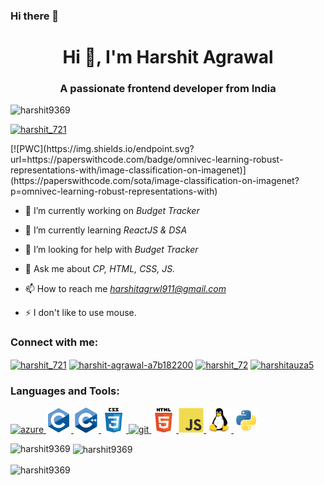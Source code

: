 ### Hi there 👋

<!-- ![MasterHead](https://1.bp.blogspot.com/-7A4WynwLsM...)](https://rishavchanda.io) -->
<h1 align="center">Hi 👋, I'm Harshit Agrawal</h1>
<h3 align="center">A passionate frontend developer from India</h3>
<!-- <img align="right" alt="Coding" width="400" src="https://images.app.goo.gl/uD2uGst4J9hn1hSx8"> -->

<p align="left"> <img src="https://komarev.com/ghpvc/?username=harshit9369&label=Profile%20views&color=0e75b6&style=flat" alt="harshit9369" /> </p>

<p align="left"> <a href="https://twitter.com/harshit_721" target="blank"><img src="https://img.shields.io/twitter/follow/harshit_721?logo=twitter&style=for-the-badge" alt="harshit_721" /></a> </p>
[![PWC](https://img.shields.io/endpoint.svg?url=https://paperswithcode.com/badge/omnivec-learning-robust-representations-with/image-classification-on-imagenet)](https://paperswithcode.com/sota/image-classification-on-imagenet?p=omnivec-learning-robust-representations-with)

- 🔭 I’m currently working on *Budget Tracker*

- 🌱 I’m currently learning *ReactJS & DSA*

- 🤝 I’m looking for help with *Budget Tracker*

- 💬 Ask me about *CP, HTML, CSS, JS.*

- 📫 How to reach me *harshitagrwl911@gmail.com*

- ⚡ I don't like to use mouse. 

<h3 align="left">Connect with me:</h3>
<p align="left">
<a href="https://twitter.com/harshit_721" target="blank"><img align="center" src="https://raw.githubusercontent.com/rahuldkjain/github-profile-readme-generator/master/src/images/icons/Social/twitter.svg" alt="harshit_721" height="30" width="40" /></a>
<a href="https://linkedin.com/in/harshit-agrawal-a7b182200" target="blank"><img align="center" src="https://raw.githubusercontent.com/rahuldkjain/github-profile-readme-generator/master/src/images/icons/Social/linked-in-alt.svg" alt="harshit-agrawal-a7b182200" height="30" width="40" /></a>
<a href="https://www.codechef.com/users/harshit_72" target="blank"><img align="center" src="https://cdn.jsdelivr.net/npm/simple-icons@3.1.0/icons/codechef.svg" alt="harshit_72" height="30" width="40" /></a>
<a href="https://auth.geeksforgeeks.org/user/harshitauza5" target="blank"><img align="center" src="https://raw.githubusercontent.com/rahuldkjain/github-profile-readme-generator/master/src/images/icons/Social/geeks-for-geeks.svg" alt="harshitauza5" height="30" width="40" /></a>
</p>

<h3 align="left">Languages and Tools:</h3>
<p align="left"> <a href="https://azure.microsoft.com/en-in/" target="_blank" rel="noreferrer"> <img src="https://www.vectorlogo.zone/logos/microsoft_azure/microsoft_azure-icon.svg" alt="azure" width="40" height="40"/> </a> <a href="https://www.cprogramming.com/" target="_blank" rel="noreferrer"> <img src="https://raw.githubusercontent.com/devicons/devicon/master/icons/c/c-original.svg" alt="c" width="40" height="40"/> </a> <a href="https://www.w3schools.com/cpp/" target="_blank" rel="noreferrer"> <img src="https://raw.githubusercontent.com/devicons/devicon/master/icons/cplusplus/cplusplus-original.svg" alt="cplusplus" width="40" height="40"/> </a> <a href="https://www.w3schools.com/css/" target="_blank" rel="noreferrer"> <img src="https://raw.githubusercontent.com/devicons/devicon/master/icons/css3/css3-original-wordmark.svg" alt="css3" width="40" height="40"/> </a> <a href="https://git-scm.com/" target="_blank" rel="noreferrer"> <img src="https://www.vectorlogo.zone/logos/git-scm/git-scm-icon.svg" alt="git" width="40" height="40"/> </a> <a href="https://www.w3.org/html/" target="_blank" rel="noreferrer"> <img src="https://raw.githubusercontent.com/devicons/devicon/master/icons/html5/html5-original-wordmark.svg" alt="html5" width="40" height="40"/> </a> <a href="https://developer.mozilla.org/en-US/docs/Web/JavaScript" target="_blank" rel="noreferrer"> <img src="https://raw.githubusercontent.com/devicons/devicon/master/icons/javascript/javascript-original.svg" alt="javascript" width="40" height="40"/> </a> <a href="https://www.linux.org/" target="_blank" rel="noreferrer"> <img src="https://raw.githubusercontent.com/devicons/devicon/master/icons/linux/linux-original.svg" alt="linux" width="40" height="40"/> </a> <a href="https://www.python.org" target="_blank" rel="noreferrer"> <img src="https://raw.githubusercontent.com/devicons/devicon/master/icons/python/python-original.svg" alt="python" width="40" height="40"/> </a> </p>

<p><img align="left" src="https://github-readme-stats.vercel.app/api/top-langs?username=harshit9369&show_icons=true&locale=en&layout=compact" alt="harshit9369" /></p>

<p>&nbsp;<img align="center" src="https://github-readme-stats.vercel.app/api?username=harshit9369&show_icons=true&locale=en" alt="harshit9369" /></p>

<p><img align="center" src="https://github-readme-streak-stats.herokuapp.com/?user=harshit9369&" alt="harshit9369" /></p>
